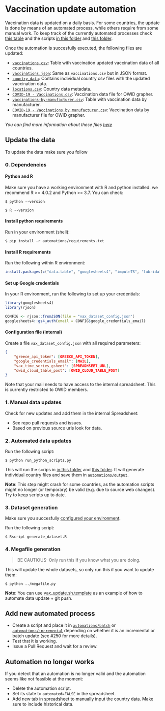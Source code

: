 # Vaccination update automation

Vaccination data is updated on a daily basis. For some countries, the update is done by means of an automated process,
while others require from some manual work. To keep track of the currently automated processes check [this
table](automations/automation_state.csv) and the scripts [in this folder](automations/batch) and [this
folder](automations/incremental).


Once the automation is succesfully executed, the following files are updated:

- [`vaccinations.csv`](../../../public/data/vaccinations/vaccinations.csv): Table with vaccination updated vaccination data of all countries.
- [`vaccinations.json`](../../../public/data/vaccinations/vaccinations.json): Same as `vaccinations.csv` but in JSON format.
- [`country_data`](../../../public/data/vaccinations/country_data/): Contains individual country csv files with the
  updated vaccination data.
- [`locations.csv`](../../../public/data/vaccinations/locations.csv): Country data metadata.
- [`COVID-19 - Vaccinations.csv`](../../grapher/COVID-19%20-%20Vaccinations.csv): Vaccination data file for OWID grapher.
- [`vaccinations-by-manufacturer.csv`](../../../public/data/vaccinations/vaccinations-by-manufacturer.csv): Table with vaccination
  data by manufacturer.
- [`COVID-19 - Vaccinations by manufacturer.csv`](../../grapher/COVID-19%20-%20Vaccinations%20by%20manufacturer.csv):
  Vaccination data by manufacturer file for OWID grapher.

_You can find more information about these files [here](../../../public/data/vaccinations/README.md)_

## Update the data

To update the data make sure you follow

### 0. Dependencies

#### Python and R
Make sure you have a working environment with R and python installed. we recommend R >= 4.0.2 and Python >= 3.7. You can
check:

```
$ python --version
```

```
$ R --version
```

#### Install python requirements
Run in your environment (shell):

```
$ pip install -r automations/requirements.txt
```

#### Install R requirements
Run the following within R environment:

```r
install.packages(c("data.table", "googlesheets4", "imputeTS", "lubridate", "readr", "retry", "rjson", "stringr", "tidyr", "jsonlite", "bit64"))
```

#### Set up Google credentials
In your R environment, run the following to set up your credentials:

```r
library(googlesheets4)
library(rjson)

CONFIG <- rjson::fromJSON(file = "vax_dataset_config.json")
googlesheets4::gs4_auth(email = CONFIG$google_credentials_email)
```

#### Configuration file (internal)

Create a file `vax_dataset_config.json` with all required parameters:

```json
{
    "greece_api_token": [GREECE_API_TOKEN],
    "google_credentials_email": [MAIL],
    "vax_time_series_gsheet": [SPREADHSEET_URL],
    "owid_cloud_table_post": [OWID_CLOUD_TABLE_POST]
}
```

Note that your mail needs to have access to the internal spreadsheet. This is currently restricted to OWID members.

### 1. Manual data updates

Check for new updates and add them in the internal Spreadsheet:
- See repo pull requests and issues.
- Based on previous source urls look for data.

### 2. Automated data updates
Run the following script:

```
$ python run_python_scripts.py
```

This will run the scrips in [in this folder](automations/batch) and [this
folder](automations/incremental). It will generate individual country files and save them in
[`automations/output`](automations/output).

**Note**: This step might crash for some countries, as the automation scripts might no longer (or temporary) be valid
(e.g. due to source web changes). Try to keep scripts up to date.

### 3. Dataset generation
Make sure you succesfully [configured your environment](#0.-dependencies).

Run the following script:

```
$ Rscript generate_dataset.R
```

### 4. Megafile generation
> BE CAUTIOUS: Only run this if you know what you are doing.

This will update the whole datasets, so only run this if you want to update them:

```
$ python ../megafile.py
```

**Note**: You can use [vax_update.sh.template](vax_update.sh.template) as an example of how to automate data update + git push.

## Add new automated process
- Create a script and place it in [`automations/batch`](automations/batch) or
[`automations/incremental`](automations/incremental) depending on whether it is an incremental or batch update (see #250
for more details).
- Test that it is working.
- Issue a Pull Request and wait for a review.


## Automation no longer works

If you detect that an automation is no longer valid and the automation seems like not feasible at the moment:
- Delete the automation script.
- Set its state to `automated=FALSE` in the spreadsheet.
- Add new tab in spreadsheet to manually input the country data. Make sure to include historical data.
